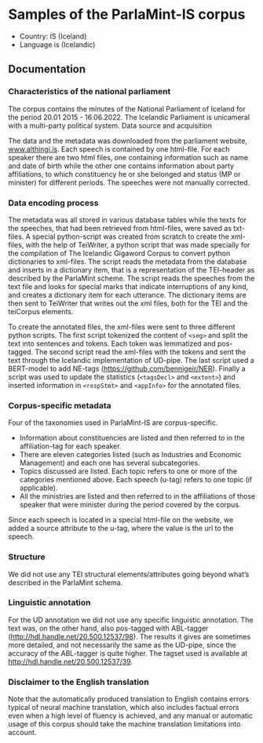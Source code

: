 # Samples of the ParlaMint-IS corpus

- Country: IS (Iceland)
- Language is (Icelandic)

## Documentation

### Characteristics of the national parliament

The corpus contains the minutes of the National Parliament of Iceland for the period 20.01 2015 - 16.06.2022. The Icelandic Parliament is unicameral with a multi-party political system.
Data source and acquisition

The data and the metadata was downloaded from the parliament website, www.althingi.is.  Each speech is contained by one html-file. For each speaker there are two html files, one containing information such as name and date of birth while the other one contains information about party affiliations, to which constituency he or she belonged and status (MP or minister) for different periods. The speeches were not manually corrected.

### Data encoding process

The metadata was all stored in various database tables while the texts for the speeches, that had been retrieved from html-files, were saved as txt-files. A special python-script was created from scratch to create the xml-files, with the help of TeiWriter, a python script that was made specially for the compilation of The Icelandic Gigaword Corpus to convert python dictionaries to xml-files. The script reads the metadata from the database and inserts in a dictionary item, that is a representation of the TEI-header as described by the ParlaMint scheme. The script reads the speeches from the text file and looks for special marks that indicate interruptions of any kind, and creates a dictionary item for each utterance. The dictionary items are then sent to TeiWriter that writes out the xml files, both for the TEI and the teiCorpus elements.

To create the annotated files, the xml-files were sent to three different python scripts. The first script tokenized the content of `<seg>` and split the text into sentences and tokens. Each token was lemmatized and pos-tagged. The second script read the xml-files with the tokens and sent the text through the Icelandic implementation of UD-pipe. The last script used a BERT-model to add NE-tags (https://github.com/bennigeir/NER). Finally a script was used to update the statistics (`<tagsDecl>` and `<extent>`) and inserted information in `<respStmt>` and `<appInfo>` for the annotated files.

### Corpus-specific metadata

Four of the taxonomies used in ParlaMint-IS are corpus-specific.
- Information about constituencies are listed and then referred to in the affiliation-tag for each speaker.
- There are eleven categories listed (such as Industries and Economic Management) and each one has several subcategories.
- Topics discussed are listed. Each topic refers to one or more of the categories mentioned above. Each speech (u-tag) refers to one topic (if applicable).
- All the ministries are listed and then referred to in the affiliations of those speaker that were minister during the period covered by the corpus.

Since each speech is located in a special html-file on the website, we added a source attribute to the u-tag, where the value is the url to the speech.

### Structure

We did not use any TEI structural elements/attributes going beyond what’s described in the ParlaMint schema.

### Linguistic annotation

For the UD annotation we did not use any specific linguistic annotation. The text was, on the other hand, also pos-tagged with ABL-tagger (http://hdl.handle.net/20.500.12537/98). The results it gives are sometimes more detailed, and not necessarily the same as the UD-pipe, since the accuracy of the ABL-tagger is quite higher. The tagset used is available at http://hdl.handle.net/20.500.12537/39.

### Disclaimer to the English translation

Note that the automatically produced translation to English contains errors typical of neural machine translation, which also includes factual errors even when a high level of fluency is achieved, and any manual or automatic usage of this corpus should take the machine translation limitations into account.
